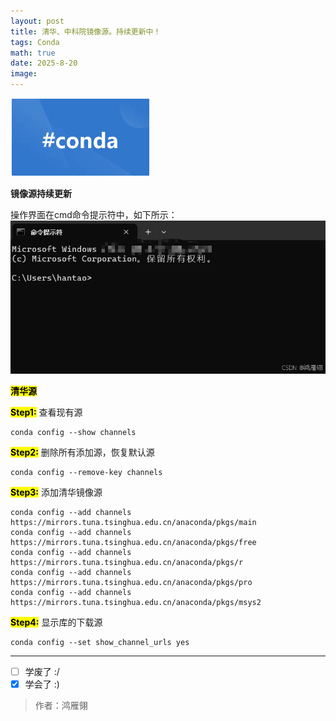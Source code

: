```yaml
---
layout: post
title: 清华、中科院镜像源。持续更新中！
tags: Conda
math: true
date: 2025-8-20
image:
---
```

![conda](https://github.com/ht894419944/ht894419944.github.io/raw/master/_posts/image/2025-8-20-Conda/Conda.jpg)

**镜像源持续更新**

操作界面在cmd命令提示符中，如下所示：
![1](https://github.com/ht894419944/ht894419944.github.io/raw/master/_posts/image/2025-8-20-Conda/1.png)

**<mark>清华源<mark>**

**<mark>Step1:<mark>** 查看现有源
```
conda config --show channels
```
**<mark>Step2:<mark>** 删除所有添加源，恢复默认源
```
conda config --remove-key channels
```
**<mark>Step3:<mark>** 添加清华镜像源
```
conda config --add channels https://mirrors.tuna.tsinghua.edu.cn/anaconda/pkgs/main
conda config --add channels https://mirrors.tuna.tsinghua.edu.cn/anaconda/pkgs/free
conda config --add channels https://mirrors.tuna.tsinghua.edu.cn/anaconda/pkgs/r
conda config --add channels https://mirrors.tuna.tsinghua.edu.cn/anaconda/pkgs/pro
conda config --add channels https://mirrors.tuna.tsinghua.edu.cn/anaconda/pkgs/msys2
```
**<mark>Step4:<mark>** 显示库的下载源
```
conda config --set show_channel_urls yes
```
---

- [ ] 学废了 :/
- [x] 学会了 :)

>作者：鸿雁翎
